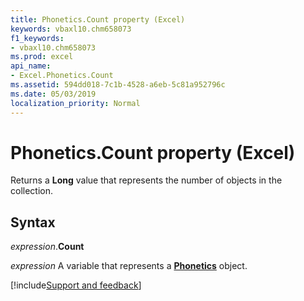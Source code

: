 ```yaml
---
title: Phonetics.Count property (Excel)
keywords: vbaxl10.chm658073
f1_keywords:
- vbaxl10.chm658073
ms.prod: excel
api_name:
- Excel.Phonetics.Count
ms.assetid: 594dd018-7c1b-4528-a6eb-5c81a952796c
ms.date: 05/03/2019
localization_priority: Normal
---
```



# Phonetics.Count property (Excel)

Returns a **Long** value that represents the number of objects in the collection.


## Syntax

_expression_.**Count**

_expression_ A variable that represents a **[Phonetics](Excel.Phonetics.md)** object.




[!include[Support and feedback](~/includes/feedback-boilerplate.md)]